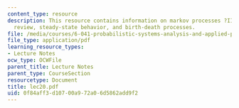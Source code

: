 ```yaml
---
content_type: resource
description: This resource contains information on markov processes ?II, markov process
  review, steady-state behavior, and birth-death processes.
file: /media/courses/6-041-probabilistic-systems-analysis-and-applied-probability-spring-2006/0f84aff3d10700a972a06d5862add9f2_lec20.pdf
file_type: application/pdf
learning_resource_types:
- Lecture Notes
ocw_type: OCWFile
parent_title: Lecture Notes
parent_type: CourseSection
resourcetype: Document
title: lec20.pdf
uid: 0f84aff3-d107-00a9-72a0-6d5862add9f2
---
```

